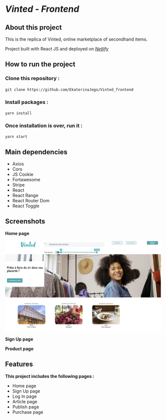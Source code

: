 # _Vinted - Frontend_

## About this project

This is the replica of Vinted, online marketplace of secondhand items.

Project built with React JS and deployed on
[_Netlify_](https://musing-swartz-5b75d9.netlify.app/)

## How to run the project

### Clone this repository :

`git clone https://github.com/EkaterinaJego/Vinted_frontend`

### Install packages :

`yarn install`

### Once installation is over, run it :

`yarn start`

## Main dependencies

- Axios
- Cors
- JS Cookie
- Fortawesome
- Stripe
- React
- React Range
- React Router Dom
- React Toggle

## Screenshots

**Home page**

<!-- ![Example screenshot](./img/screenshot.png) -->

![home page](https://github.com/EkaterinaJego/Vinted_frontend/blob/main/src/images/homepage.png)

**Sign Up page**

**Product page**

## Features

**This project includes the following pages :**

- Home page
- Sign Up page
- Log In page
- Article page
- Publish page
- Purchase page
